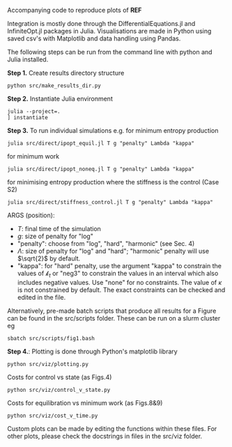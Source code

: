 Accompanying code to reproduce plots of **REF**

Integration is mostly done through the DifferentialEquations.jl and InfiniteOpt.jl packages in Julia. Visualisations are made in Python using saved csv's with Matplotlib and data handling using Pandas. 

The following steps can be run from the command line with python and Julia installed. 

**Step 1.** Create results directory structure 
```
python src/make_results_dir.py
```
**Step 2.** Instantiate Julia environment
```
julia --project=.
] instantiate
```
**Step 3.** To run individual simulations 
e.g. for minimum entropy production
```
julia src/direct/ipopt_equil.jl T g "penalty" Lambda "kappa"
```
for minimum work
```
julia src/direct/ipopt_noneq.jl T g "penalty" Lambda "kappa"
```
for minimising entropy production where the stiffness is the control (Case S2)
```
julia src/direct/stiffness_control.jl T g "penalty" Lambda "kappa"
```
ARGS (position):
- $T$: final time of the simulation
- $g$: size of penalty for "log"
- "penalty": choose from "log", "hard", "harmonic" (see Sec. 4)
- $\Lambda$: size of penalty for "log" and "hard"; "harmonic" penalty will use $\sqrt{2}$ by default.
- "kappa": for "hard" penalty, use the argument "kappa" to constrain the values of $\mathscr{k}_t$ or "neg3" to constrain the values in an interval which also includes negative values. Use "none" for no constraints. The value of $\kappa$ is not constrained by default. The exact constraints can be checked and edited in the file.

Alternatively, pre-made batch scripts that produce all results for a Figure can be found in the src/scripts folder. These can be run on a slurm cluster eg 
```
sbatch src/scripts/fig1.bash
```

**Step 4.**: Plotting is done through Python's matplotlib library
```
python src/viz/plotting.py
```
Costs for control vs state (as Figs.4) 
```
python src/viz/control_v_state.py
```
Costs for equilibration vs minimum work (as Figs.8&9) 
```
python src/viz/cost_v_time.py
```
Custom plots can be made by editing the functions within these files. 
For other plots, please check the docstrings in files in the src/viz folder.
